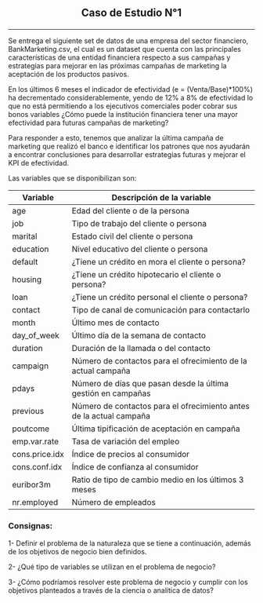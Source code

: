 ## <p style="text-align: center;">**Caso de Estudio N°1**</p>
_____________________________

Se entrega el siguiente set de datos de una empresa del sector financiero, BankMarketing.csv, el cual es un dataset que cuenta con las principales características de una entidad financiera respecto a sus campañas y estrategias para mejorar en las próximas campañas de marketing la aceptación de los productos pasivos.

En los últimos 6 meses el indicador de efectividad (e = (Venta/Base)*100%) ha decrementado considerablemente, yendo de 12% a 8% de efectividad lo que no está permitiendo a los ejecutivos comerciales poder cobrar sus bonos variables ¿Cómo puede la institución financiera tener una mayor efectividad para futuras campañas de marketing? 

Para responder a esto, tenemos que analizar la última campaña de marketing que realizó el banco e identificar los patrones que nos ayudarán a encontrar conclusiones para desarrollar estrategias futuras y mejorar el KPI de efectividad.

Las variables que se disponibilizan son:

| Variable          | Descripción de la variable                                     |
|-------------------|----------------------------------------------------------------|
| age               | Edad del cliente o de la persona                                |
| job               | Tipo de trabajo del cliente o persona                           |
| marital           | Estado civil del cliente o persona                              |
| education         | Nivel educativo del cliente o persona                           |
| default           | ¿Tiene un crédito en mora el cliente o persona?                 |
| housing           | ¿Tiene un crédito hipotecario el cliente o persona?             |
| loan              | ¿Tiene un crédito personal el cliente o persona?                |
| contact           | Tipo de canal de comunicación para contactarlo                  |
| month             | Último mes de contacto                                         |
| day_of_week       | Último día de la semana de contacto                            |
| duration          | Duración de la llamada o del contacto                           |
| campaign          | Número de contactos para el ofrecimiento de la actual campaña  |
| pdays             | Número de días que pasan desde la última gestión en campañas   |
| previous          | Número de contactos para el ofrecimiento antes de la actual campaña |
| poutcome          | Última tipificación de aceptación en campaña                   |
| emp.var.rate      | Tasa de variación del empleo                                   |
| cons.price.idx    | Índice de precios al consumidor                                 |
| cons.conf.idx     | Índice de confianza al consumidor                              |
| euribor3m         | Ratio de tipo de cambio medio en los últimos 3 meses           |
| nr.employed       | Número de empleados                                            |


### Consignas:

1-  Definir  el  problema  de  la  naturaleza  que  se  tiene  a  continuación,  además  de  los objetivos de negocio bien definidos.

2- ¿Qué tipo de variables se utilizan en el problema de negocio?

3- ¿Cómo podríamos resolver este problema de negocio y cumplir con los objetivos planteados a través de la ciencia o analítica de datos?
